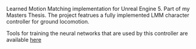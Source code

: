 Learned Motion Matching implementation for Unreal Engine 5. Part of my Masters Thesis.
The project featrues a fully implemented LMM character controller for ground locomotion.

Tools for training the neural networks that are used by this controller are available [here](https://github.com/E1P3/Learned_Motion_Matching_Training)
